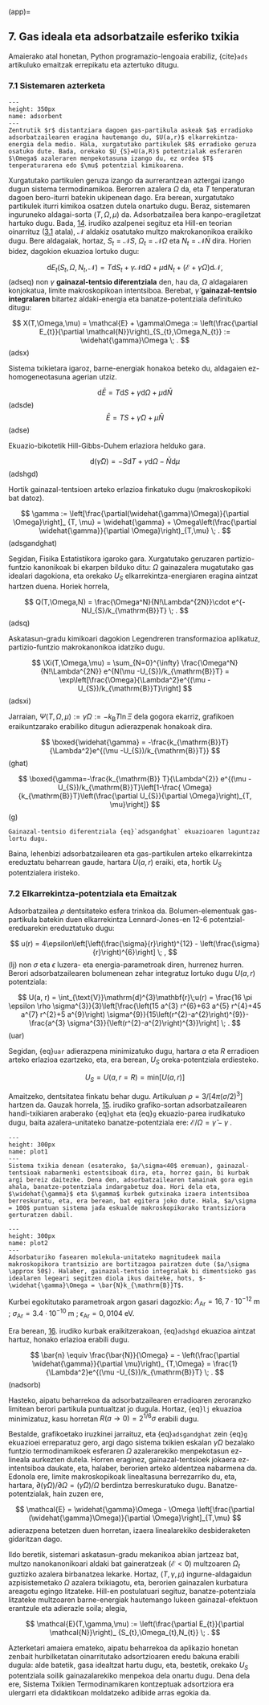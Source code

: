 (app)=
## **7**. Gas ideala eta adsorbatzaile esferiko txikia

Amaierako atal honetan, Python programazio-lengoaia erabiliz, {cite}`ads` artikuluko emaitzak errepikatu eta aztertuko ditugu.

### **7.1** Sistemaren azterketa

```{figure} adsorbent.png
---
height: 350px
name: adsorbent
---
Zentrutik $r$ distantziara dagoen gas-partikula askeak $a$ erradioko adsorbatzailearen eragina hautemango du, $U(a,r)$ elkarrekintza-energia dela medio. Hala, xurgatutako partikulek $R$ erradioko geruza osatuko dute. Bada, orekako $U_{S}=U(a,R)$ potentzialak esferaren $\Omega$ azaleraren menpekotasuna izango du, ez ordea $T$ tenperaturarena edo $\mu$ potentzial kimikoarena.

```

Xurgatutako partikulen geruza izango da aurrerantzean aztergai izango dugun sistema termodinamikoa. Berorren azalera $\Omega$ da, eta $T$ tenperaturan dagoen bero-iturri batekin ukipenean dago. Era berean, xurgatutako partikulek iturri kimikoa osatzen dutela onartuko dugu. Beraz, sistemaren inguruneko aldagai-sorta $(T,\Omega,\mu)$ da. Adsorbatzailea bera  kanpo-eragiletzat hartuko dugu. Bada, [14](adsorbent). irudiko azalpenei segituz eta Hill-en teorian oinarrituz ([3.1](hillteo) atala), $\mathcal{N}$ aldakiz osatutako multzo makrokanonikoa eraikiko dugu. Bere aldagaiak, hortaz, $S_{t}=\mathcal{N}S$, $\Omega_{t}=\mathcal{N}\Omega$ eta $N_{t}=\mathcal{N}\bar{N}$ dira. Horien bidez, dagokion ekuazioa lortuko dugu:

$$
\mathrm{d}E_{t}(S_{t},\Omega,N_{t},\mathcal{N}) = T\mathrm{d}S_{t} + \gamma\mathcal{N}\mathrm{d}\Omega + \mu \mathrm{d}N_{t} + \left(\mathcal{E}+ \gamma\Omega\right)\mathrm{d}\mathcal{N} ,
$$ (adseq)
non $\gamma$ __gainazal-tentsio diferentziala__ den, hau da, $\Omega$ aldagaiaren konjokatua, limite makroskopikoan intentsiboa. Berebat, $\widehat{\gamma}$ __gainazal-tentsio integralaren__ bitartez aldaki-energia eta banatze-potentziala definituko ditugu:

$$
X(T,\Omega,\mu) = \mathcal{E} + \gamma\Omega  := \left(\frac{\partial E_{t}}{\partial \mathcal{N}}\right)_{S_{t},\Omega,N_{t}} := \widehat{\gamma}\Omega \; .
$$(adsx)

Sistema txikietara igaroz, barne-energiak honakoa beteko du, aldagaien ez-homogeneotasuna agerian utziz.

$$
\mathrm{d}\bar{E} = T\mathrm{d}S + \gamma\mathrm{d}\Omega + \mu \mathrm{d}\bar{N}
$$ (adsde)
$$
\bar{E} = TS + \widehat{\gamma}\Omega + \mu \bar{N}
$$ (adse)

Ekuazio-bikotetik Hill-Gibbs-Duhem erlaziora helduko gara.

$$
\mathrm{d}(\widehat{\gamma}\Omega) = -S\mathrm{d}T + \gamma \mathrm{d}\Omega - \bar{N} \mathrm{d}\mu
$$ (adshgd)

Hortik gainazal-tentsioen arteko erlazioa finkatuko dugu (makroskopikoki bat datoz).

$$
\gamma := \left[\frac{\partial(\widehat{\gamma}\Omega)}{\partial \Omega}\right]_ {T, \mu} = \widehat{\gamma} + \Omega\left(\frac{\partial \widehat{\gamma}}{\partial \Omega}\right)_{T,\mu} \; .
$$ (adsgandghat)


Segidan, Fisika Estatistikora igaroko gara. Xurgatutako geruzaren partizio-funtzio kanonikoak bi ekarpen bilduko ditu: $\Omega$ gainazalera mugatutako gas idealari dagokiona, eta orekako $U_{S}$ elkarrekintza-energiaren eragina aintzat hartzen duena. Horiek horrela,

$$
Q(T,\Omega,N) = \frac{\Omega^N}{N!\Lambda^{2N}}\cdot e^{-NU_{S}/k_{\mathrm{B}}T} \; .
$$ (adsq)

Askatasun-gradu kimikoari dagokion Legendreren transformazioa aplikatuz, partizio-funtzio makrokanonikoa idatziko dugu.

$$
\Xi(T,\Omega,\mu) = \sum_{N=0}^{\infty} \frac{\Omega^N}{N!\Lambda^{2N}} e^{N(\mu -U_{S})/k_{\mathrm{B}}T} = \exp\left[\frac{\Omega}{\Lambda^2}e^{(\mu -U_{S})/k_{\mathrm{B}}T}\right]
$$ (adsxi)

Jarraian, $\Psi(T,\Omega,\mu) := \widehat{\gamma}\Omega := -k_{\mathrm{B}}T\ln\Xi$ dela gogora ekarriz, grafikoen eraikuntzarako erabiliko ditugun adierazpenak honakoak dira.

$$
\boxed{\widehat{\gamma} = -\frac{k_{\mathrm{B}}T}{\Lambda^2}e^{(\mu -U_{S})/k_{\mathrm{B}}T}}
$$ (ghat)

$$
\boxed{\gamma=-\frac{k_{\mathrm{B}} T}{\Lambda^{2}} e^{(\mu -U_{S})/k_{\mathrm{B}}T}\left[1-\frac{ \Omega}{k_{\mathrm{B}}T}\left(\frac{\partial U_{S}}{\partial \Omega}\right)_{T, \mu}\right]}
$$ (g)

```{admonition} Oharra
Gainazal-tentsio diferentziala {eq}`adsgandghat` ekuazioaren laguntzaz lortu dugu.

```

Baina,  lehenbizi adsorbatzailearen eta gas-partikulen arteko elkarrekintza ereduztatu beharrean gaude, hartara $U(a,r)$ eraiki, eta, hortik $U_{S}$ potentzialera iristeko.

### **7.2** Elkarrekintza-potentziala eta Emaitzak

Adsorbatzailea $\rho$ dentsitateko esfera trinkoa da. Bolumen-elementuak gas-partikula batekin duen elkarrekintza Lennard-Jones-en 12-6 potentzial-ereduarekin ereduztatuko dugu:

$$
u(r) = 4\epsilon\left[\left(\frac{\sigma}{r}\right)^{12} - \left(\frac{\sigma}{r}\right)^{6}\right] \; ,
$$ (lj)
non $\sigma$ eta $\epsilon$ luzera- eta energia-parametroak diren, hurrenez hurren. Berori adsorbatzailearen bolumenean zehar integratuz lortuko dugu $U(a,r)$ potentziala:

$$
U(a, r) =  \int_{\text{V}}\mathrm{d}^{3}\mathbf{r}\;u(r) = \frac{16 \pi \epsilon \rho \sigma^{3}}{3}\left[\frac{\left(15 a^{3} r^{6}+63 a^{5} r^{4}+45 a^{7} r^{2}+5 a^{9}\right) \sigma^{9}}{15\left(r^{2}-a^{2}\right)^{9}}-\frac{a^{3} \sigma^{3}}{\left(r^{2}-a^{2}\right)^{3}}\right] \; .
$$ (uar)

Segidan, {eq}`uar` adierazpena minimizatuko dugu, hartara $a$ eta $R$ erradioen arteko erlazioa ezartzeko, eta, era berean, $U_{S}$ oreka-potentziala erdiesteko.

$$
U_{S} = U(a,r=R) = \mathrm{min}\left[U(a,r)\right]
$$

Amaitzeko, dentsitatea finkatu behar dugu. Artikuluan $\rho = 3/\left[4\pi(\sigma/2)^3\right]$ hartzen da. Gauzak horrela, [15](plot1). irudiko grafiko-sortan adsorbatzailearen handi-txikiaren araberako {eq}`ghat` eta {eq}`g` ekuazio-parea irudikatuko dugu, baita azalera-unitateko banatze-potentziala ere: $\mathcal{E}/\Omega = \widehat{\gamma} - \gamma \;$.

```{figure} plot1.PNG
---
height: 300px
name: plot1
---
Sistema txikia denean (esaterako, $a/\sigma<40$ eremuan), gainazal-tentsioak nabarmenki estentsiboak dira, eta, horrez gain, bi kurbak argi bereiz daitezke. Dena den, adsorbatzailearen tamainak gora egin ahala, banatze-potentziala indargabetuz doa. Hori dela eta, $\widehat{\gamma}$ eta $\gamma$ kurbek gutxinaka izaera intentsiboa berreskuratu, eta, era berean, bat egitera joko dute. Hala, $a/\sigma = 100$ puntuan sistema jada eskualde makroskopikorako trantsiziora gerturatzen dabil.

```

```{figure} plot2.PNG
---
height: 300px
name: plot2
---
Adsorbaturiko fasearen molekula-unitateko magnitudeek maila makroskopikora trantsizio are bortitzagoa pairatzen dute ($a/\sigma \approx 50$). Halaber, gainazal-tentsio integralak bi dimentsioko gas idealaren legeari segitzen diola ikus daiteke, hots, $-\widehat{\gamma}\Omega = \bar{N}k_{\mathrm{B}}T$.

```

Kurbei egokitutako parametroak argon gasari dagozkio: $\Lambda_{\text{Ar}} = 16,7 \cdot 10^{-12} \; \mathrm{m}$ ; $\sigma_{\text{Ar}} = 3.4 \cdot 10^{-10} \; \mathrm{m}$ ; $\epsilon_{\text{Ar}} = 0,0104 \; \mathrm{eV}$.

Era berean, [16](plot2). irudiko kurbak eraikitzerakoan, {eq}`adshgd` ekuazioa aintzat hartuz, honako erlazioa erabili dugu.

$$
\bar{n} \equiv \frac{\bar{N}}{\Omega} = - \left(\frac{\partial \widehat{\gamma}}{\partial \mu}\right)_ {T,\Omega} = \frac{1}{\Lambda^2}e^{(\mu -U_{S})/k_{\mathrm{B}}T} \; .
$$ (nadsorb)

Hasteko, aipatu beharrekoa da adsorbatzailearen erradioaren zeroranzko limitean berori partikula puntualtzat jo dugula. Hortaz, {eq}`lj` ekuazioa minimizatuz, kasu horretan $R(a\rightarrow 0) =2^{1/6}\sigma$ erabili dugu.

Bestalde, grafikoetako iruzkinei jarraituz, eta {eq}`adsgandghat` zein {eq}`g` ekuazioei erreparatuz gero, argi dago sistema txikien eskalan $\widehat{\gamma}\Omega$ bezalako funtzio termodinamikoek esferaren $\Omega$ azalerarekiko menpekotasun ez-lineala aurkezten dutela. Horren eraginez, gainazal-tentsioek jokaera ez-intentsiboa daukate, eta, halaber, berorien arteko aldentzea nabarmena da. Edonola ere, limite makroskopikoak linealtasuna berrezarriko du, eta, hartara, $\partial\left(\widehat{\gamma}\Omega\right)/\partial \Omega  = (\widehat{\gamma}\Omega)/\Omega$ berdintza berreskuratuko dugu. Banatze-potentzialak, hain zuzen ere,

$$
\mathcal{E} = \widehat{\gamma}\Omega - \Omega \left[\frac{\partial (\widehat{\gamma}\Omega)}{\partial \Omega}\right]_{T,\mu}
$$
adierazpena betetzen duen horretan, izaera linealarekiko desbideraketen gidaritzan dago.

Ildo beretik, sistemari askatasun-gradu mekanikoa abian jartzeaz bat, multzo nanokanonikoari aldaki bat gaineratzeak ($\mathcal{E}<0$) multzoaren $\Omega_{t}$ guztizko azalera birbanatzea lekarke. Hortaz, $(T,\gamma,\mu)$ ingurne-aldagaidun azpisistemetako $\Omega$ azalera txikiagotu, eta, berorien gainazalen kurbatura areagotu egingo litzateke. Hill-en postulatuari segituz, banatze-potentziala litzateke multzoaren barne-energiak hautemango lukeen gainazal-efektuon erantzule eta adierazle soila; alegia,

$$
\mathcal{E}(T,\gamma,\mu) := \left(\frac{\partial E_{t}}{\partial \mathcal{N}}\right)_ {S_{t},\Omega_{t},N_{t}} \; .
$$

Azterketari amaiera emateko, aipatu beharrekoa da aplikazio honetan zenbait hurbilketatan oinarritutako adsortzioaren eredu bakuna erabili dugula: alde batetik, gasa idealtzat hartu dugu, eta, bestetik, orekako $U_{S}$ potentziala soilik gainazalarekiko menpekoa dela onartu dugu. Dena dela ere, Sistema Txikien Termodinamikaren kontzeptuak adsortziora era ulergarri eta didaktikoan moldatzeko adibide arras egokia da.
